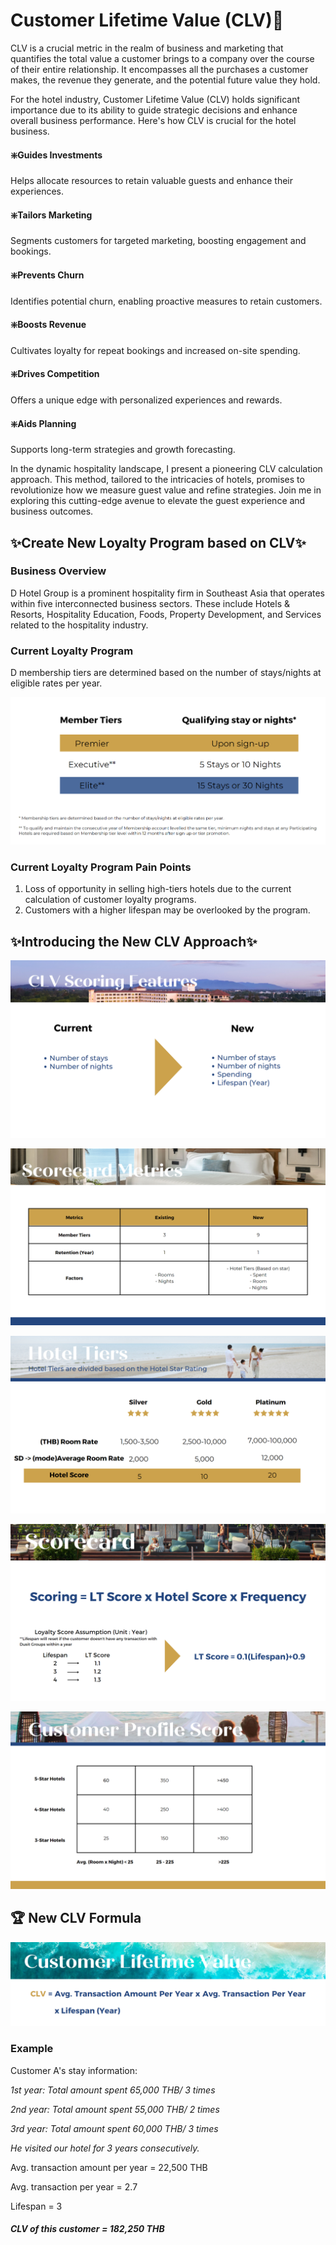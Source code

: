 # Customer Lifetime Value (CLV):hotel:
CLV is a crucial metric in the realm of business and marketing that quantifies the total value a customer brings to a company over the course of their entire relationship. 
It encompasses all the purchases a customer makes, the revenue they generate, and the potential future value they hold.

For the hotel industry, Customer Lifetime Value (CLV) holds significant importance due to its ability to guide strategic decisions and enhance overall business performance. 
Here's how CLV is crucial for the hotel business.

#### :sparkle:Guides Investments 
Helps allocate resources to retain valuable guests and enhance their experiences.

#### :sparkle:Tailors Marketing 
Segments customers for targeted marketing, boosting engagement and bookings.

#### :sparkle:Prevents Churn
Identifies potential churn, enabling proactive measures to retain customers.

#### :sparkle:Boosts Revenue
Cultivates loyalty for repeat bookings and increased on-site spending.

#### :sparkle:Drives Competition
Offers a unique edge with personalized experiences and rewards.

#### :sparkle:Aids Planning 
Supports long-term strategies and growth forecasting.

In the dynamic hospitality landscape, I present a pioneering CLV calculation approach. This method, tailored to the intricacies of hotels, promises to revolutionize how we 
measure guest value and refine strategies. Join me in exploring this cutting-edge avenue to elevate the guest experience and business outcomes.

## :sparkles:Create New Loyalty Program based on CLV:sparkles:
### Business Overview
D Hotel Group is a prominent hospitality firm in Southeast Asia that operates within five interconnected business sectors. These include Hotels & Resorts, Hospitality Education, Foods, Property Development, and Services related to the hospitality industry.

### Current Loyalty Program
D membership tiers are determined based on the number of stays/nights at eligible rates per year.

![Alt text](https://github.com/JamjureeK/MADT8101-Customer-Analytics/blob/d91a2ce4638595418ad2dd068fe04edd8f59f8ad/%2302%20Customer%20Lifetime%20Value%20(CLV)/Current%20Loyalty%20Program_0.png)

### Current Loyalty Program Pain Points
1.	Loss of opportunity in selling high-tiers hotels due to the current calculation of customer loyalty programs.
2.	Customers with a higher lifespan may be overlooked by the program.
   

## :sparkles:Introducing the New CLV Approach:sparkles:

![Alt text](https://github.com/JamjureeK/MADT8101-Customer-Analytics/blob/d91a2ce4638595418ad2dd068fe04edd8f59f8ad/%2302%20Customer%20Lifetime%20Value%20(CLV)/CLV%20Scoring%20features.png)

![Alt text](https://github.com/JamjureeK/MADT8101-Customer-Analytics/blob/d91a2ce4638595418ad2dd068fe04edd8f59f8ad/%2302%20Customer%20Lifetime%20Value%20(CLV)/Scorecard%20Metrics.png)

![Alt text](https://github.com/JamjureeK/MADT8101-Customer-Analytics/blob/d91a2ce4638595418ad2dd068fe04edd8f59f8ad/%2302%20Customer%20Lifetime%20Value%20(CLV)/Hotel%20Tiers.png)

![Alt text](https://github.com/JamjureeK/MADT8101-Customer-Analytics/blob/d91a2ce4638595418ad2dd068fe04edd8f59f8ad/%2302%20Customer%20Lifetime%20Value%20(CLV)/Scorecard.png)

![Alt text](https://github.com/JamjureeK/MADT8101-Customer-Analytics/blob/d91a2ce4638595418ad2dd068fe04edd8f59f8ad/%2302%20Customer%20Lifetime%20Value%20(CLV)/Customer%20Profile%20Score.png)


## :trophy: New CLV Formula

![Alt text](https://github.com/JamjureeK/MADT8101-Customer-Analytics/blob/d91a2ce4638595418ad2dd068fe04edd8f59f8ad/%2302%20Customer%20Lifetime%20Value%20(CLV)/CLV.png)

### Example

Customer A's stay information:

*1st year: Total amount spent 65,000 THB/ 3 times*

*2nd year: Total amount spent 55,000 THB/ 2 times*

*3rd year: Total amount spent 60,000 THB/ 3 times*

*He visited our hotel for 3 years consecutively.*

Avg. transaction amount per year = 22,500 THB

Avg. transaction per year = 2.7

Lifespan = 3

#### *CLV of this customer = 182,250 THB*

